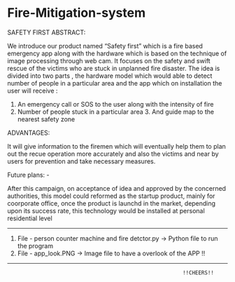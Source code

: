 # Fire-Mitigation-system

SAFETY FIRST
ABSTRACT:

We introduce our product named “Safety first” which is a fire based emergency app along with the hardware which is 
based on the technique of image processing through web cam.
It focuses on the safety and swift rescue of the victims who are stuck in unplanned fire disaster. 
The idea is divided into two parts , the hardware model which would able to detect number of people
in a particular area and the app which on installation the user will receive : 
1. An emergency call or SOS to the user along with the intensity of fire 
2. Number of people stuck in a particular area 3. And guide map to the nearest safety zone

ADVANTAGES:

It will give information to the firemen which will eventually help them to plan out the recue operation more accurately 
and also the victims and near by users for prevention and take necessary measures.

Future plans: -

After this campaign, on acceptance of idea and approved by the concerned authorities,
this model could reformed as the startup product, mainly for coorporate office, once the product is launchd in the market, 
depending upon its success rate, this technology would be installed at personal residential level

************************************************************************************************************************************

1) File - person counter machine and fire detctor.py -> Python file to run the program
2) File - app_look.PNG -> Image file to have a overlook of the APP !!

*************************************************************************************************************************************

                                                            !!CHEERS!!
 
